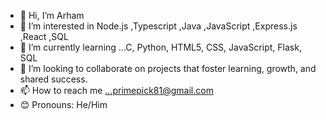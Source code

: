 - 👋 Hi, I’m Arham
- 👀 I’m interested in Node.js ,Typescript ,Java ,JavaScript ,Express.js ,React ,SQL
- 🌱 I’m currently learning ...C, Python, HTML5, CSS, JavaScript, Flask, SQL
- 💞️ I’m looking to collaborate on projects that foster learning, growth, and shared success.
- 📫 How to reach me ...primepick81@gmail.com
- 😊 Pronouns: He/Him
<!---
Arham1129/Arham1129 is a ✨ special ✨ repository because its `README.md` (this file) appears on your GitHub profile.
You can click the Preview link to take a look at your changes.
--->
